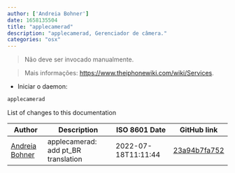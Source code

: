 ```yaml
---
author: ['Andreia Bohner']
date: 1658135504
title: "applecamerad"
description: "applecamerad, Gerenciador de câmera."
categories: "osx"
---
```

> Não deve ser invocado manualmente.

> Mais informações: <https://www.theiphonewiki.com/wiki/Services>.

- Iniciar o daemon:

```bash
applecamerad
```
List of changes to this documentation


Author | Description | ISO 8601 Date | GitHub link
------|-----|-----|-----
[Andreia Bohner](mailto:andreiabohner@gmail.com) | applecamerad: add pt_BR translation | 2022-07-18T11:11:44 | [23a94b7fa752](https://github.com/tldr-pages/tldr/commit/23a94b7fa752eff257d47d3e31b1a0db499af910)

